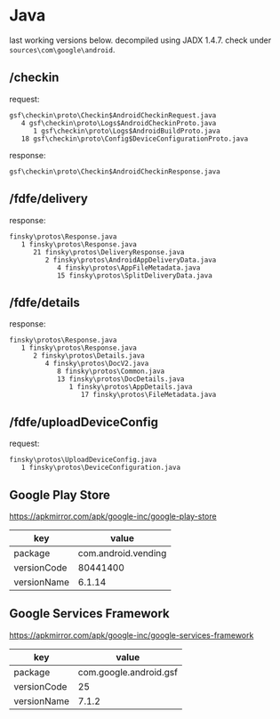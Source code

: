 # Java

last working versions below. decompiled using JADX 1.4.7. check under
`sources\com\google\android`.

## /checkin

request:

~~~
gsf\checkin\proto\Checkin$AndroidCheckinRequest.java
   4 gsf\checkin\proto\Logs$AndroidCheckinProto.java
      1 gsf\checkin\proto\Logs$AndroidBuildProto.java
   18 gsf\checkin\proto\Config$DeviceConfigurationProto.java
~~~

response:

~~~
gsf\checkin\proto\Checkin$AndroidCheckinResponse.java
~~~

## /fdfe/delivery

response:

~~~
finsky\protos\Response.java
   1 finsky\protos\Response.java
      21 finsky\protos\DeliveryResponse.java
         2 finsky\protos\AndroidAppDeliveryData.java
            4 finsky\protos\AppFileMetadata.java
            15 finsky\protos\SplitDeliveryData.java
~~~

## /fdfe/details

response:

~~~
finsky\protos\Response.java
   1 finsky\protos\Response.java
      2 finsky\protos\Details.java
         4 finsky\protos\DocV2.java
            8 finsky\protos\Common.java
            13 finsky\protos\DocDetails.java
               1 finsky\protos\AppDetails.java
                  17 finsky\protos\FileMetadata.java
~~~

## /fdfe/uploadDeviceConfig

request:

~~~
finsky\protos\UploadDeviceConfig.java
   1 finsky\protos\DeviceConfiguration.java
~~~

## Google Play Store

https://apkmirror.com/apk/google-inc/google-play-store

key             | value
----------------|--------------------
package         | com.android.vending
versionCode     | 80441400
versionName     | 6.1.14

## Google Services Framework

https://apkmirror.com/apk/google-inc/google-services-framework

key         | value
------------|-----------------------
package     | com.google.android.gsf
versionCode | 25
versionName | 7.1.2
